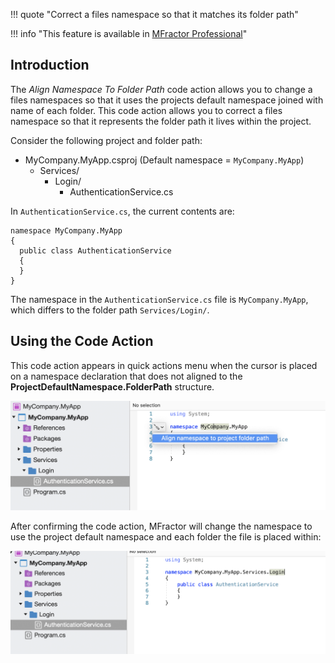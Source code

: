 !!! quote "Correct a files namespace so that it matches its folder path"

!!! info "This feature is available in [MFractor Professional](https://www.mfractor.com/products/mfractor-professional)"

## Introduction

The _Align Namespace To Folder Path_ code action allows you to change a files namespaces so that it uses the projects default namespace joined with name of each folder. This code action allows you to correct a files namespace so that it represents the folder path it lives within the project.

Consider the following project and folder path:

 * MyCompany.MyApp.csproj (Default namespace =  `MyCompany.MyApp`)
   * Services/
      * Login/
          * AuthenticationService.cs

In `AuthenticationService.cs`, the current contents are:

```
namespace MyCompany.MyApp
{
  public class AuthenticationService
  {
  }
}
```

The namespace in the `AuthenticationService.cs` file is `MyCompany.MyApp`, which differs to the folder path `Services/Login/`.

## Using the Code Action

This code action appears in quick actions menu when the cursor is placed on a namespace declaration that does not aligned to the **ProjectDefaultNamespace.FolderPath** structure.

![Invoking the Align Namespace To Folder Path from the Quick Fix or Keyboard Shortcut](/img/csharp/code-actions/align-namespace-before.png)

After confirming the code action, MFractor will change the namespace to use the project default namespace and each folder the file is placed within:

![The result of the Align Namespace To Folder Path code action](/img/csharp/code-actions/align-namespace-after.png)
